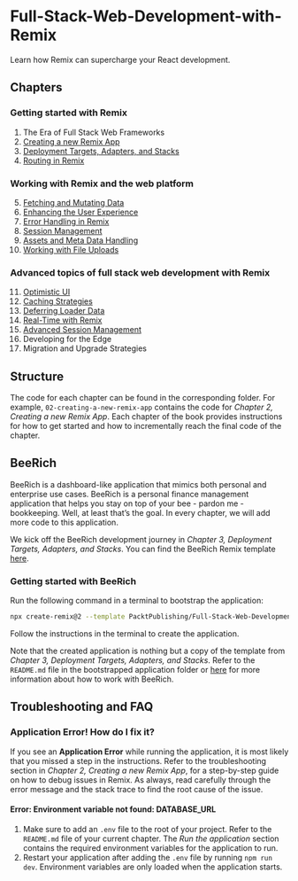 # Full-Stack-Web-Development-with-Remix

Learn how Remix can supercharge your React development.

## Chapters

### Getting started with Remix

1. The Era of Full Stack Web Frameworks
2.  [Creating a new Remix App](02-creating-a-new-remix-app)
3.  [Deployment Targets, Adapters, and Stacks](03-deployment-targets-adapters-and-stacks)
4.  [Routing in Remix](04-routing-in-remix/)

### Working with Remix and the web platform

5.  [Fetching and Mutating Data](05-fetching-and-mutating-data/)
6.  [Enhancing the User Experience](06-enhancing-the-user-experience/)
7.  [Error Handling in Remix](07-error-handling-in-remix/)
8.  [Session Management](08-session-management/)
9.  [Assets and Meta Data Handling](09-assets-and-meta-data-handling/)
10. [Working with File Uploads](10-working-with-file-uploads/)

### Advanced topics of full stack web development with Remix

11. [Optimistic UI](11-optimistic-ui/)
12. [Caching Strategies](12-caching-strategies/)
13. [Deferring Loader Data](13-deferring-loader-data/)
14. [Real-Time with Remix](14-real-time-with-remix/)
15. [Advanced Session Management](15-advanced-session-management)
16. Developing for the Edge
17. Migration and Upgrade Strategies

## Structure

The code for each chapter can be found in the corresponding folder. For example, `02-creating-a-new-remix-app` contains the code for _Chapter 2, Creating a new Remix App_. Each chapter of the book provides instructions for how to get started and how to incrementally reach the final code of the chapter.

## BeeRich

BeeRich is a dashboard-like application that mimics both personal and enterprise use cases. BeeRich is a personal finance management application that helps you stay on top of your bee - pardon me - bookkeeping. Well, at least that’s the goal. In every chapter, we will add more code to this application.

We kick off the BeeRich development journey in _Chapter 3, Deployment Targets, Adapters, and Stacks_. You can find the BeeRich Remix template [here](/03-deployment-targets-adapters-and-stacks/bee-rich/).

### Getting started with BeeRich

Run the following command in a terminal to bootstrap the application:

```sh
npx create-remix@2 --template PacktPublishing/Full-Stack-Web-Development-with-Remix/03-deployment-targets-adapters-and-stacks/bee-rich
```

Follow the instructions in the terminal to create the application.

Note that the created application is nothing but a copy of the template from _Chapter 3, Deployment Targets, Adapters, and Stacks_. Refer to the `README.md` file in the bootstrapped application folder or [here](./03-deployment-targets-adapters-and-stacks/bee-rich/README.md) for more information about how to work with BeeRich.

## Troubleshooting and FAQ

### Application Error! How do I fix it?

If you see an **Application Error** while running the application, it is most likely that you missed a step in the instructions. Refer to the troubleshooting section in _Chapter 2, Creating a new Remix App_, for a step-by-step guide on how to debug issues in Remix. As always, read carefully through the error message and the stack trace to find the root cause of the issue.

#### Error: Environment variable not found: DATABASE_URL

1. Make sure to add an `.env` file to the root of your project. Refer to the `README.md` file of your current chapter. The _Run the application_ section contains the required environment variables for the application to run.
2. Restart your application after adding the `.env` file by running `npm run dev`. Environment variables are only loaded when the application starts.